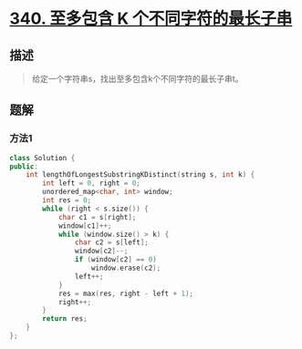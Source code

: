 # [340. 至多包含 K 个不同字符的最长子串](https://leetcode-cn.com/problems/longest-substring-with-at-most-k-distinct-characters/)

## 描述

> 给定一个字符串s，找出至多包含k个不同字符的最长子串t。

## 题解

### 方法1

```c++
class Solution {
public:
    int lengthOfLongestSubstringKDistinct(string s, int k) {
        int left = 0, right = 0;
        unordered_map<char, int> window;
        int res = 0;
        while (right < s.size()) {
            char c1 = s[right];
            window[c1]++;
            while (window.size() > k) {
                char c2 = s[left];
                window[c2]--;
                if (window[c2] == 0)
                    window.erase(c2);
                left++;
            }
            res = max(res, right - left + 1);
            right++;
        }
        return res;
    }
};
```